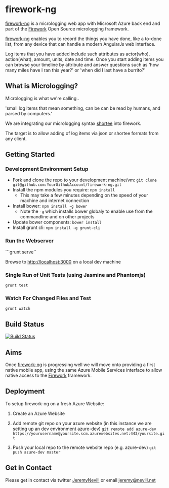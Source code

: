firework-ng
===========

[firework-ng](https://github.com/JeremyNevill/firework-ng) is a micrologging web app with Microsoft Azure back end and part of the [Firework](https://github.com/JeremyNevill/firework) Open Source micrologging framework.

[firework-ng](https://github.com/JeremyNevill/firework-ng) enables you to record the things you have done, like a to-done list, from any device that can handle a modern AngularJs web interface.

Log items that you have added include such attributes as actor(who), action(what), amount, units, date and time.  Once you start adding items you can browse your timeline by attribute and answer questions such as 'how many miles have I ran this year?' or 'when did I last have a burrito?'


## What is Micrologging?

Micrologging is what we're calling..

'small log items that mean something, can be can be read by humans, and parsed by computers.'

We are integrating our micrologging syntax [shortee](https://github.com/JeremyNevill/shortee/blob/master/Shortee_specification.md) into firework.

The target is to allow adding of log items via json or shortee formats from any client.


## Getting Started
 
### Development Environment Setup

* Fork and clone the repo to your development machine/vm: ```git clone git@github.com:YourGithubAccount/firework-ng.git```
* Install the npm modules you require: ```npm install```
  * This may take a few minutes depending on the speed of your machine and internet connection
* Install bower: ```npm install -g bower```
  * Note the ```-g``` which installs bower globaly to enable use from the commandline and on other projects
* Update bower components: ```bower install```
* Install grunt cli: ```npm install -g grunt-cli```


### Run the Webserver 

```grunt serve``

Browse to [http://localhost:3000](http://localhost:3000) on a local dev machine


### Single Run of Unit Tests (using Jasmine and Phantomjs)

```grunt test```


### Watch For Changed Files and Test

```grunt watch```

 
## Build Status

[![Build Status](https://travis-ci.org/JeremyNevill/firework-ng.svg?branch=master)](https://travis-ci.org/JeremyNevill/firework-ng)


## Aims

Once [firework-ng](https://github.com/JeremyNevill/firework-ng) is progressing well we will move onto providing a first native mobile app, using the same Azure Mobile Services interface to allow native access to the [Firework](https://github.com/JeremyNevill/firework) framework.

## Deployment 

To setup firework-ng on a fresh Azure Website:

1) Create an Azure Website

2) Add remote git repo on your azure website (in this instance we are setting up an dev environment azure-dev)
```git remote add azure-dev https://yourusername@yoursite.scm.azurewebsites.net:443/yoursite.git```

3) Push your local repo to the remote website repo (e.g. azure-dev)
```git push azure-dev master```


## Get in Contact

Please get in contact via twitter [JeremyNevill](https://twitter.com/JeremyNevill) or email [jeremy@nevill.net](mailto:jeremy@nevill.net) 
